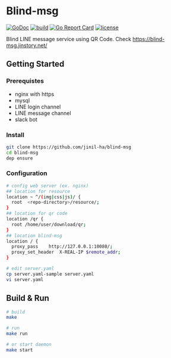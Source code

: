 # Blind-msg
[![GoDoc](https://img.shields.io/badge/go-doc-green)](https://godoc.org/github.com/jinil-ha/blind-msg)
[![build](https://api.travis-ci.com/jinil-ha/blind-msg.svg?branch=master)](https://travis-ci.com/jinil-ha/blind-msg)
[![Go Report Card](https://goreportcard.com/badge/github.com/jinil-ha/blind-msg)](https://goreportcard.com/report/github.com/jinil-ha/blind-msg)
[![license](https://img.shields.io/badge/license-coffee-blue)](https://github.com/jinil-ha/blind-msg/blob/master/LICENSE.md)

Blind LINE message service using QR Code.
Check https://blind-msg.jinstory.net/

## Getting Started

### Prerequistes
* nginx with https
* mysql
* LINE login channel
* LINE message channel
* slack bot

### Install
```sh
git clone https://github.com/jinil-ha/blind-msg
cd blind-msg
dep ensure
```

### Configuration
```sh
# config web server (ex. nginx)
## location for resource
location ~ ^/(img|css|js)/ {
  root  <repo-directory>/resource/;
}
## location for qr code
location /qr {
  root /home/user/download/qr;
}
## location blind-msg
location / {
  proxy_pass	http://127.0.0.1:10080/;
  proxy_set_header  X-REAL-IP $remote_addr;
}

# edit server.yaml
cp server.yaml-sample server.yaml
vi server.yaml
```

## Build & Run
```sh
# build
make

# run
make run

# or start daemon
make start
```
